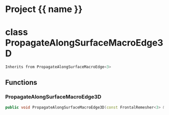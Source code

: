 <script setup>
import {useRoute} from 'vitepress'
const {path} = useRoute()
const tokens = path.split('/')
const words = tokens[2].split('-');
for (let i = 0; i < words.length; i++) {
    words[i] = words[i].charAt(0).toUpperCase() + words[i].slice(1);
    words[i] = words[i].replace('geode', 'Geode')
}
const name = words.join('-');
</script>
# Project {{ name }}

# class PropagateAlongSurfaceMacroEdge3D


```cpp
Inherits from PropagateAlongSurfaceMacroEdge<3>
```



## Functions

### PropagateAlongSurfaceMacroEdge3D

```cpp
public void PropagateAlongSurfaceMacroEdge3D(const FrontalRemesher<3> & remesher, index_t begin, index_t end, const Plane & plane)
```




